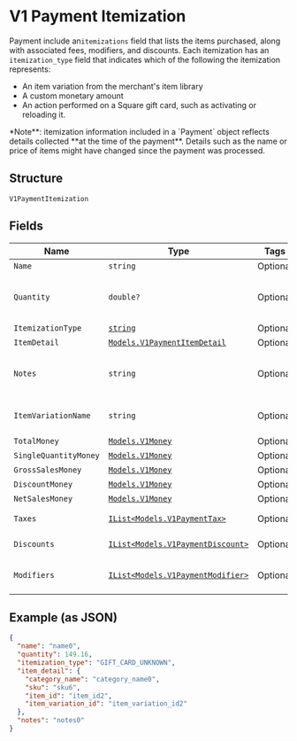
# V1 Payment Itemization

Payment include an`itemizations` field that lists the items purchased,
along with associated fees, modifiers, and discounts. Each itemization has an
`itemization_type` field that indicates which of the following the itemization
represents:

<ul>
<li>An item variation from the merchant's item library</li>
<li>A custom monetary amount</li>
<li>
An action performed on a Square gift card, such as activating or
reloading it.
</li>
</ul>
*Note**: itemization information included in a `Payment` object reflects
details collected **at the time of the payment**. Details such as the name or
price of items might have changed since the payment was processed.

## Structure

`V1PaymentItemization`

## Fields

| Name | Type | Tags | Description |
|  --- | --- | --- | --- |
| `Name` | `string` | Optional | The item's name. |
| `Quantity` | `double?` | Optional | The quantity of the item purchased. This can be a decimal value. |
| `ItemizationType` | [`string`](../../doc/models/v1-payment-itemization-itemization-type.md) | Optional | - |
| `ItemDetail` | [`Models.V1PaymentItemDetail`](../../doc/models/v1-payment-item-detail.md) | Optional | V1PaymentItemDetail |
| `Notes` | `string` | Optional | Notes entered by the merchant about the item at the time of payment, if any. |
| `ItemVariationName` | `string` | Optional | The name of the item variation purchased, if any. |
| `TotalMoney` | [`Models.V1Money`](../../doc/models/v1-money.md) | Optional | - |
| `SingleQuantityMoney` | [`Models.V1Money`](../../doc/models/v1-money.md) | Optional | - |
| `GrossSalesMoney` | [`Models.V1Money`](../../doc/models/v1-money.md) | Optional | - |
| `DiscountMoney` | [`Models.V1Money`](../../doc/models/v1-money.md) | Optional | - |
| `NetSalesMoney` | [`Models.V1Money`](../../doc/models/v1-money.md) | Optional | - |
| `Taxes` | [`IList<Models.V1PaymentTax>`](../../doc/models/v1-payment-tax.md) | Optional | All taxes applied to this itemization. |
| `Discounts` | [`IList<Models.V1PaymentDiscount>`](../../doc/models/v1-payment-discount.md) | Optional | All discounts applied to this itemization. |
| `Modifiers` | [`IList<Models.V1PaymentModifier>`](../../doc/models/v1-payment-modifier.md) | Optional | All modifier options applied to this itemization. |

## Example (as JSON)

```json
{
  "name": "name0",
  "quantity": 149.16,
  "itemization_type": "GIFT_CARD_UNKNOWN",
  "item_detail": {
    "category_name": "category_name0",
    "sku": "sku6",
    "item_id": "item_id2",
    "item_variation_id": "item_variation_id2"
  },
  "notes": "notes0"
}
```

